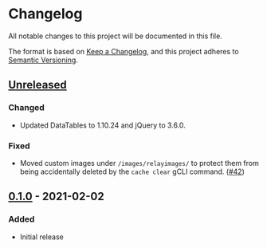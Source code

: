 # Changelog

All notable changes to this project will be documented in this file.

The format is based on [Keep a Changelog](https://keepachangelog.com/en/1.0.0/),
and this project adheres to [Semantic Versioning](https://semver.org/spec/v2.0.0.html).

<!-- Sections
### Added
### Changed
### Deprecated
### Removed
### Fixed
### Security
-->

## [Unreleased]

### Changed

- Updated DataTables to 1.10.24 and jQuery to 3.6.0.

### Fixed

- Moved custom images under `/images/relayimages/` to protect them from being
  accidentally deleted by the `cache clear` gCLI command. ([#42])

[#42]: https://github.com/pastelmind/100familiars/pull/42

## [0.1.0] - 2021-02-02

### Added

- Initial release

[unreleased]: https://github.com/pastelmind/100familiars/compare/v0.1.0...HEAD
[0.1.0]: https://github.com/pastelmind/100familiars/releases/tag/v0.1.0
